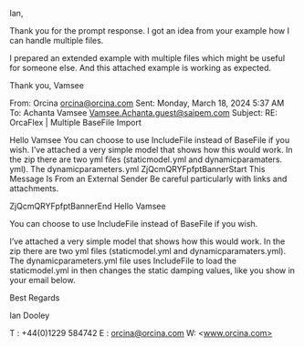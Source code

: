 Ian,

Thank you for the prompt response. I got an idea from your example how I can handle multiple files.

I prepared an extended example with multiple files which might be useful for someone else. And this attached example is working as expected.

Thank you,
Vamsee

From: Orcina <orcina@orcina.com>
Sent: Monday, March 18, 2024 5:37 AM
To: Achanta Vamsee <Vamsee.Achanta.guest@saipem.com>
Subject: RE: OrcaFlex | Multiple BaseFile Import

Hello Vamsee You can choose to use IncludeFile instead of BaseFile if you wish. I’ve attached a very simple model that shows how this would work. In the zip there are two yml files (staticmodel. yml and dynamicparamaters. yml). The dynamicparameters. yml
ZjQcmQRYFpfptBannerStart
This Message Is From an External Sender
Be careful particularly with links and attachments.

ZjQcmQRYFpfptBannerEnd
Hello Vamsee

You can choose to use IncludeFile instead of BaseFile if you wish.

I’ve attached a very simple model that shows how this would work. In the zip there are two yml files (staticmodel.yml and dynamicparamaters.yml). The dynamicparameters.yml file uses IncludeFile to load the staticmodel.yml in then changes the static damping values, like you show in your email below.

Best Regards

Ian Dooley

T :  +44(0)1229 584742
E :  <orcina@orcina.com>
W:  <www.orcina.com>
